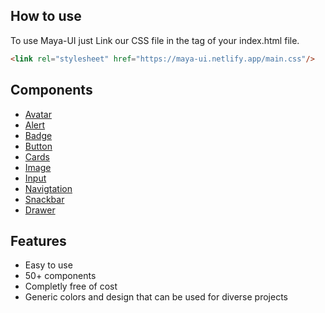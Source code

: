
## How to use

To use Maya-UI just Link our CSS file in the <head> tag of your index.html file.
```html
<link rel="stylesheet" href="https://maya-ui.netlify.app/main.css"/>
```

## Components

- [Avatar](https://maya-ui.netlify.app/pages/avatar/avatar)
- [Alert](https://maya-ui.netlify.app/pages/alert/alert)
- [Badge](https://maya-ui.netlify.app/pages/badge/badge)
- [Button](https://maya-ui.netlify.app/pages/button/button.html)
- [Cards](https://maya-ui.netlify.app/pages/card/card)
- [Image](https://maya-ui.netlify.app/pages/image-component/image-component)
- [Input](https://maya-ui.netlify.app/pages/input/input)
- [Navigtation](https://maya-ui.netlify.app/pages/navigation/navigation)
- [Snackbar](https://maya-ui.netlify.app/pages/snackbar/snackbar)
- [Drawer](https://maya-ui.netlify.app/pages/drawer/drawer)
## Features

- Easy to use
- 50+ components
- Completly free of cost
- Generic colors and design that can be used for diverse projects

